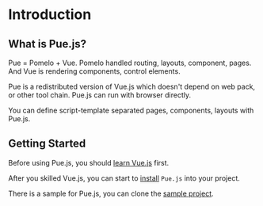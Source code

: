 ﻿# Introduction

## What is Pue.js?

Pue = Pomelo + Vue. Pomelo handled routing, layouts, component, pages. And Vue is rendering components, control elements.

Pue is a redistributed version of Vue.js which doesn't depend on web pack, or other tool chain. Pue.js can run with browser directly.

You can define script-template separated pages, components, layouts with Pue.js.

## Getting Started

Before using Pue.js, you should [learn Vue.js](https://v3.vuejs.org/guide/introduction.html) first.

After you skilled Vue.js, you can start to [install](/docs/installation) `Pue.js` into your project.

There is a sample for Pue.js, you can clone the [sample project](https://github.com/yukozh/pomelo-vue).